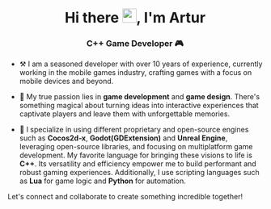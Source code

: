 <h1 align="center">Hi there <img src="https://media.giphy.com/media/hvRJCLFzcasrR4ia7z/giphy.gif" width="28">, I'm Artur</h1>
<h3 align="center">C++ Game Developer 🎮</h3>


- ⚒️ I am a seasoned developer with over 10 years of experience, currently working in the mobile games industry, crafting games with a focus on mobile devices and beyond.

<!-- - 🗒️ Occasionally, in my free time I share my insights and experiences through articles on my personal blog, exploring various aspects of game development and design -[https://efreyu.github.io/](https://efreyu.github.io/)-->

- 🏓 My true passion lies in **game development** and **game design**. There's something magical about turning ideas into interactive experiences that captivate players and leave them with unforgettable memories.

- 🚀 I specialize in using different proprietary and open-source engines such as **Cocos2d-x**, **Godot(GDExtension)** and **Unreal Engine**, leveraging open-source libraries, and focusing on multiplatform game development. My favorite language for bringing these visions to life is **C++**. Its versatility and efficiency empower me to build performant and robust gaming experiences. Additionally, I use scripting languages such as **Lua** for game logic and **Python** for automation.

Let's connect and collaborate to create something incredible together! <!-- Feel free to explore my repositories, and don't hesitate to reach out for exciting opportunities or just to geek out about games.-->

<!-- <p><img align="left" src="https://github-readme-streak-stats.herokuapp.com?user=efreyu&theme=synthwave&hide_border=true&date_format=j%20M%5B%20Y%5D" alt="efreyu" /></p> -->

<!-- <p><img align="left" src="https://github-readme-stats.vercel.app/api?username=efreyu&hide_border=true&count_private=true&show_icons=true&theme=synthwave&hide_rank=false&include_all_commits=true&locale=en" alt="efreyu" /></p> -->

<!-- <p><img align="left" src="https://leetcard.jacoblin.cool/efreyu?theme=dark&font=Baloo_2&ext=activity&border=0" alt="efreyu" /></p> -->
